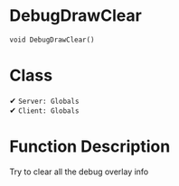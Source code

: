 # DebugDrawClear
```
void DebugDrawClear()
```
# Class
✔ `Server: Globals`  
✔ `Client: Globals`  

# Function Description
Try to clear all the debug overlay info
